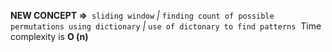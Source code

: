 **NEW CONCEPT =>**` sliding window` *|* `finding count of possible permutations using dictionary` *|* `use of dictonary to find patterns`
​
Time complexity is **O (n)**